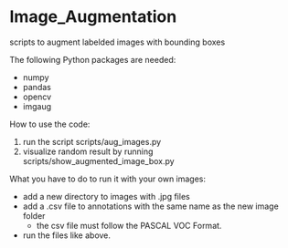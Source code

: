# Image_Augmentation
scripts to augment labelded images with bounding boxes

The following Python packages are needed:
- numpy
- pandas 
- opencv
- imgaug

How to use the code:
1. run the script scripts/aug_images.py
2. visualize random result by running scripts/show_augmented_image_box.py

What you have to do to run it with your own images:
- add a new directory to images with .jpg files
- add a .csv file to annotations with the same name as the new image folder
  - the csv file must follow the PASCAL VOC Format. 
- run the files like above. 
